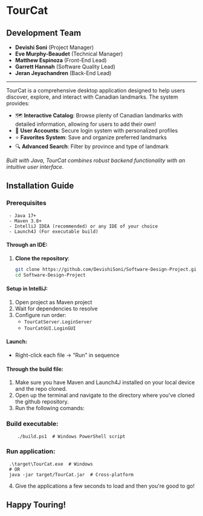 # **TourCat**
## Development Team  
- **Devishi Soni** (Project Manager)
- **Eve Murphy-Beaudet** (Technical Manager)  
- **Matthew Espinoza** (Front-End Lead)
- **Garrett Hannah** (Software Quality Lead)
- **Jeran Jeyachandren** (Back-End Lead)

---

TourCat is a comprehensive desktop application designed to help users discover, explore, and interact with Canadian landmarks. The system provides:  

- 🗺️ **Interactive Catalog**: Browse plenty of Canadian landmarks with detailed information, allowing for users to add their own!
- 🔐 **User Accounts**: Secure login system with personalized profiles  
- ⭐ **Favorites System**: Save and organize preferred landmarks    
- 🔍 **Advanced Search**: Filter by province and type of landmark

*Built with Java, TourCat combines robust backend functionality with an intuitive user interface.*  


## Installation Guide
### Prerequisites
     - Java 17+ 
     - Maven 3.8+
     - IntelliJ IDEA (recommended) or any IDE of your choice
     - Launch4J (For executable build)

#### Through an IDE: ####
1. **Clone the repository**:  
   ```bash  
   git clone https://github.com/DevishiSoni/Software-Design-Project.git 
   cd Software-Design-Project
#### Setup in IntelliJ:
1. Open project as Maven project
2. Wait for dependencies to resolve
3. Configure run order:
   - `TourCatServer.LoginServer`
   - `TourCatGUI.LoginGUI`
#### Launch:
- Right-click each file → "Run" in sequence
  
#### Through the build file: ####
1. Make sure you have Maven and Launch4J installed on your local device and the repo cloned. 
2. Open up the terminal and navigate to the directory where you've cloned the github repository.
3. Run the following comands:
### Build executable: ###
        ./build.ps1  # Windows PowerShell script
### Run application:
     .\target\TourCat.exe  # Windows
     # OR
     java -jar target/TourCat.jar  # Cross-platform

4. Give the applications a few seconds to load and then you're good to go!




## Happy Touring!



